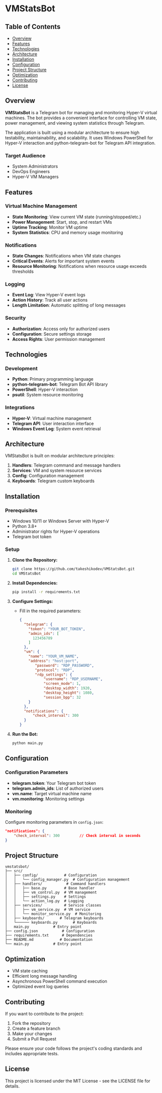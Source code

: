 # VMStatsBot

## Table of Contents

- [Overview](#overview)
- [Features](#features)
- [Technologies](#technologies)
- [Architecture](#architecture)
- [Installation](#installation)
- [Configuration](#configuration)
- [Project Structure](#project-structure)
- [Optimization](#optimization)
- [Contributing](#contributing)
- [License](#license)

## Overview

**VMStatsBot** is a Telegram bot for managing and monitoring Hyper-V virtual machines. The bot provides a convenient interface for controlling VM state, power management, and viewing system statistics through Telegram.

The application is built using a modular architecture to ensure high testability, maintainability, and scalability. It uses Windows PowerShell for Hyper-V interaction and python-telegram-bot for Telegram API integration.

### Target Audience
- System Administrators
- DevOps Engineers
- Hyper-V VM Managers

## Features

### Virtual Machine Management

- **State Monitoring**: View current VM state (running/stopped/etc.)
- **Power Management**: Start, stop, and restart VMs
- **Uptime Tracking**: Monitor VM uptime
- **System Statistics**: CPU and memory usage monitoring

### Notifications

- **State Changes**: Notifications when VM state changes
- **Critical Events**: Alerts for important system events
- **Resource Monitoring**: Notifications when resource usage exceeds thresholds

### Logging

- **Event Log**: View Hyper-V event logs
- **Action History**: Track all user actions
- **Length Limitation**: Automatic splitting of long messages

### Security

- **Authorization**: Access only for authorized users
- **Configuration**: Secure settings storage
- **Access Rights**: User permission management

## Technologies

### Development

- **Python**: Primary programming language
- **python-telegram-bot**: Telegram Bot API library
- **PowerShell**: Hyper-V interaction
- **psutil**: System resource monitoring

### Integrations

- **Hyper-V**: Virtual machine management
- **Telegram API**: User interaction interface
- **Windows Event Log**: System event retrieval

## Architecture

VMStatsBot is built on modular architecture principles:

1. **Handlers**: Telegram command and message handlers
2. **Services**: VM and system resource services
3. **Config**: Configuration management
4. **Keyboards**: Telegram custom keyboards

## Installation

### Prerequisites

- Windows 10/11 or Windows Server with Hyper-V
- Python 3.8+
- Administrator rights for Hyper-V operations
- Telegram bot token

### Setup

1. **Clone the Repository:**
   ```bash
   git clone https://github.com/takeshikodev/VMStatsBot.git
   cd VMStatsBot
   ```

2. **Install Dependencies:**
   ```bash
   pip install -r requirements.txt
   ```

3. **Configure Settings:**
   - Fill in the required parameters:
     ```json
     {
       "telegram": {
         "token": "YOUR_BOT_TOKEN",
         "admin_ids": [
           123456789
         ]
       },
       "vm": {
         "name": "YOUR_VM_NAME",
         "address": "host:port",
            "password": "RDP_PASSWORD",
            "protocol": "RDP",
            "rdp_settings": {
                "username": "RDP_USERNAME",
                "screen_mode": 1,
                "desktop_width": 1920,
                "desktop_height": 1080,
                "session_bpp": 32
         }
       },
       "notifications": {
           "check_interval": 300
       }
     }
     ```

4. **Run the Bot:**
   ```bash
   python main.py
   ```

## Configuration

### Configuration Parameters

- **telegram.token**: Your Telegram bot token
- **telegram.admin_ids**: List of authorized users
- **vm.name**: Target virtual machine name
- **vm.monitoring**: Monitoring settings

### Monitoring

Configure monitoring parameters in `config.json`:
```json
"notifications": {
    "check_interval": 300         // Check interval in seconds
}
```

## Project Structure

```
vmstatsbot/
├── src/
│   ├── config/            # Configuration
│   │   └── config_manager.py  # Configuration management
│   ├── handlers/           # Command handlers
│   │   ├── base.py        # Base handler
│   │   ├── vm_control.py  # VM management
│   │   ├── settings.py    # Settings
│   │   └── action_log.py  # Logging
│   ├── services/          # Service classes
│   │   ├── vm_service.py  # VM service
│   │   └── monitor_service.py  # Monitoring
│   ├── keyboards/       # Telegram keyboards
│   └────── keyboards.py       # Keyboards
│   main.py           # Entry point
├── config.json           # Configuration
├── requirements.txt      # Dependencies
├── README.md            # Documentation
└── main.py           # Entry point
```

## Optimization

- VM state caching
- Efficient long message handling
- Asynchronous PowerShell command execution
- Optimized event log queries

## Contributing

If you want to contribute to the project:
1. Fork the repository
2. Create a feature branch
3. Make your changes
4. Submit a Pull Request

Please ensure your code follows the project's coding standards and includes appropriate tests.

## License

This project is licensed under the MIT License - see the LICENSE file for details.

